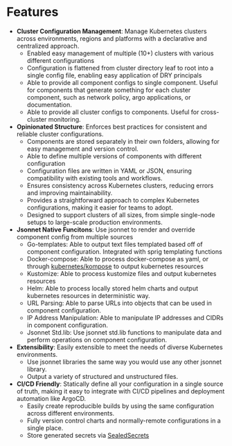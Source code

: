 # Features

* **Cluster Configuration Management**: Manage Kubernetes clusters across environments, regions and platforms with a declarative and centralized approach.
  * Enabled easy management of multiple (10+) clusters with various different configurations
  * Configuration is flattened from cluster directory leaf to root into a single config file, enabling easy application of DRY principals
  * Able to provide all component configs to single component.  Useful for components that generate something for each cluster component, such as network policy, argo applications, or documentation.
  * Able to provide all cluster configs to components.  Useful for cross-cluster monitoring. 
* **Opinionated Structure**: Enforces best practices for consistent and reliable cluster configurations.
  * Components are stored separately in their own folders, allowing for easy management and version control.
  * Able to define multiple versions of components with different configuration
  * Configuration files are written in YAML or JSON, ensuring compatibility with existing tools and workflows.
  * Ensures consistency across Kubernetes clusters, reducing errors and improving maintainability.
  * Provides a straightforward approach to complex Kubernetes configurations, making it easier for teams to adopt.
  * Designed to support clusters of all sizes, from simple single-node setups to large-scale production environments.
* **Jsonnet Native Funcitons**: Use jsonnet to render and override component config from multiple sources
  * Go-templates: Able to output text files templated based off of component configuration.  Integrated with sprig templating functions
  * Docker-compose: Able to process docker-compose as yaml, or through [kubernetes/kompose]() to output kubernetes resources
  * Kustomize: Able to process kustomize files and output kubernetes resources
  * Helm: Able to process locally stored helm charts and output kubernetes resources in deterministic way.
  * URL Parsing: Able to parse URLs into objects that can be used in component configuration.
  * IP Address Manipulation: Able to manipulate IP addresses and CIDRs in component configuration.
  * Jsonnet Std.lib: Use jsonnet std.lib functions to manipulate data and perform operations on component configuration.
* **Extensibility**: Easily extensible to meet the needs of diverse Kubernetes environments.
  * Use jsonnet libraries the same way you would use any other jsonnet library.
  * Output a variety of structured and unstructured files.
* **CI/CD Friendly**: Statically define all your configuration in a single source of truth, making it easy to integrate with CI/CD pipelines and deployment automation like ArgoCD.
  * Easily create reproducible builds by using the same configuration across different environments.
  * Fully version control charts and normally-remote configurations in a single place.
  * Store generated secrets via [SealedSecrets](https://github.com/bitnami-labs/sealed-secrets)
